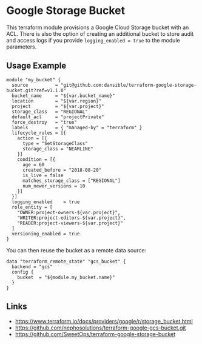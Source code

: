 # Google Storage Bucket

This terraform module provisions a Google Cloud Storage bucket with an ACL. There is also the option of creating an additional bucket to store audit and access logs if you provide `logging_enabled = true` to the module parameters.


## Usage Example

```hcl
module "my_bucket" {
  source          = "git@github.com:dansible/terraform-google-storage-bucket.git?ref=v1.1.0"
  bucket_name     = "${var.bucket_name}"
  location        = "${var.region}"
  project         = "${var.project}"
  storage_class   = "REGIONAL"
  default_acl     = "projectPrivate"
  force_destroy   = "true"
  labels          = { "managed-by" = "terraform" }
  lifecycle_rules = [{
    action = [{
      type = "SetStorageClass"
      storage_class = "NEARLINE"
    }]
    condition = [{
      age = 60
      created_before = "2018-08-20"
      is_live = false
      matches_storage_class = ["REGIONAL"]
      num_newer_versions = 10
    }]
  }]
  logging_enabled    = true
  role_entity = [
    "OWNER:project-owners-${var.project}",
    "WRITER:project-editors-${var.project}",
    "READER:project-viewers-${var.project}"
  ]
  versioning_enabled = true
}
```


You can then reuse the bucket as a remote data source:

```hcl
data "terraform_remote_state" "gcs_bucket" {
  backend = "gcs"
  config {
    bucket  = "${module.my_bucket.name}"
  }
}
```


## Links

- https://www.terraform.io/docs/providers/google/r/storage_bucket.html
- https://github.com/nephosolutions/terraform-google-gcs-bucket.git
- https://github.com/SweetOps/terraform-google-storage-bucket

